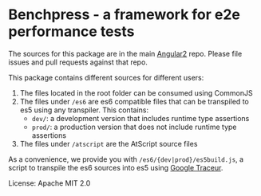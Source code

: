 Benchpress - a framework for e2e performance tests
=========

The sources for this package are in the main [Angular2](https://github.com/angular/angular) repo. Please file issues and pull requests against that repo.

This package contains different sources for different users:

1. The files located in the root folder can be consumed using CommonJS
2. The files under `/es6` are es6 compatible files that can be transpiled to
   es5 using any transpiler. This contains:
    * `dev/`: a development version that includes runtime type assertions
    * `prod/`: a production version that does not include runtime type assertions
3. The files under `/atscript` are the AtScript source files

As a convenience, we provide you with `/es6/{dev|prod}/es5build.js`, a script to transpile the es6 sources into es5
using [Google Traceur](https://github.com/google/traceur-compiler/).

License: Apache MIT 2.0
